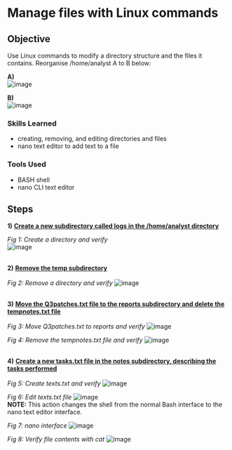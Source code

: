 # Manage files with Linux commands

## Objective

Use Linux commands to modify a directory structure and the files it contains. Reorganise /home/analyst A to B below:

**A)**  
![image](https://github.com/RyenHY/Linux/assets/161639514/c37be964-f9bf-4c40-8a8d-41840d6079bf)

**B)**  
![image](https://github.com/RyenHY/Linux/assets/161639514/c3e4479d-a8c2-421d-a366-ba6118224dce)

### Skills Learned

- creating, removing, and editing directories and files
- nano text editor to add text to a file

### Tools Used

- BASH shell
- nano CLI text editor

## Steps

**1)** **<ins>Create a new subdirectory called logs in the /home/analyst directory</ins>**  

*Fig 1: Create a directory and verify*  
![image](https://github.com/RyenHY/Linux/assets/161639514/5f9d4a76-f8bc-451e-820f-a049374de663)
<br/><br/>

**2)** **<ins>Remove the temp subdirectory</ins>**  
<br/>
*Fig 2: Remove a directory and verify* 
![image](https://github.com/RyenHY/Linux/assets/161639514/727a839c-b575-4aa7-8a36-6c94e9ddabd3)
<br/><br/>

**3)** **<ins>Move the Q3patches.txt file to the reports subdirectory and delete the tempnotes.txt file</ins>**  
<br/>
*Fig 3: Move Q3patches.txt to reports and verify* 
![image](https://github.com/RyenHY/Linux/assets/161639514/9ef4e6d9-e8ac-4380-bba1-6483266d28e3)
<br/>

*Fig 4: Remove the tempnotes.txt file and verify* 
![image](https://github.com/RyenHY/Linux/assets/161639514/8e351d86-9b52-4d7a-8772-4be827a9c6bb)
<br/><br/>

**4)** **<ins>Create a new tasks.txt file in the notes subdirectory, describing the tasks performed</ins>**  
<br/>
*Fig 5: Create texts.txt and verify* 
![image](https://github.com/RyenHY/Linux/assets/161639514/55a67ced-dcb0-458f-aae3-1dd08324316a)
<br/>

*Fig 6: Edit texts.txt file* 
![image](https://github.com/RyenHY/Linux/assets/161639514/01cdc0c8-2ae9-45df-90ae-2b4e878ab702)
<br/>
**NOTE:** This action changes the shell from the normal Bash interface to the nano text editor interface.

*Fig 7: nano interface* 
![image](https://github.com/RyenHY/Linux/assets/161639514/59b0ffd3-5f80-4437-98ac-df791d589dce)
<br/>

*Fig 8: Verify file contents with cat* 
![image](https://github.com/RyenHY/Linux/assets/161639514/4093923c-8377-47a4-bbc0-985711c7575b)
<br/><br/>
